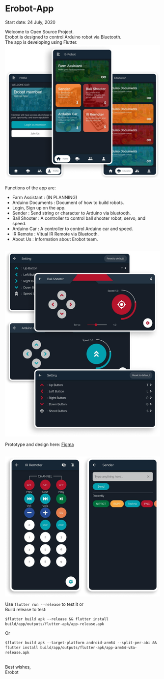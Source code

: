 # Erobot-App

Start date: 24 July, 2020

Welcome to Open Source Project.<br>
Erobot is designed to control Arduino robot via Bluetooth.<br>The app is developing using Flutter.
<br>
<img src="./assets/screenshots/5screen.png"><br><br>
Functions of the app are:<br>

* Farm Assistant : (IN PLANNING)
* Arduino Documents : Document of how to build robots.
* Login, Sign up on the app.
* Sender : Send string or character to Arduino via bluetooth.
* Ball Shooter : A controller to control ball shooter robot, servo, and speed.
* Arduino Car : A controller to control Arduino car and speed.
* IR Remote : Vitual IR Remote via Bluetooth.
* About Us : Information about Erobot team.

<br>
<img src="./assets/screenshots/4screen.png">
<p>Prototype and design here: <a href="https://www.figma.com/file/x1edWP3L1by9QWuI5EVUiP/E-Robot-App?node-id=0%3A1" title="Figma">Figma</a></p>
<br>
<img src="./assets/screenshots/2screen.png"><br>

Use `flutter run --release` to test it or<br>
Build release to test:<br>

```console
$flutter build apk --release && flutter install build/app/outputs/flutter-apk/app-release.apk
```
Or
```console
$flutter build apk --target-platform android-arm64 --split-per-abi && flutter install build/app/outputs/flutter-apk/app-arm64-v8a-release.apk
```

<br>
Best wishes, <br>
Erobot

 
 
 
